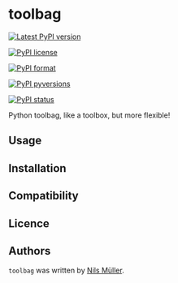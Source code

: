 # toolbag

[![Latest PyPI version](https://img.shields.io/pypi/v/toolbag.svg)](https://pypi.python.org/pypi/toolbag/)

[![PyPI license](https://img.shields.io/pypi/l/toolbag.svg)](https://pypi.python.org/pypi/toolbag/)

[![PyPI format](https://img.shields.io/pypi/format/toolbag.svg)](https://pypi.python.org/pypi/toolbag/)

[![PyPI pyversions](https://img.shields.io/pypi/pyversions/toolbag.svg)](https://pypi.python.org/pypi/toolbag/)

[![PyPI status](https://img.shields.io/pypi/status/toolbag.svg)](https://pypi.python.org/pypi/toolbag/)

Python toolbag, like a toolbox, but more flexible!

## Usage

## Installation

## Compatibility

## Licence

## Authors

`toolbag` was written by [Nils Müller](mailto:shimst3r@gmail.com).

